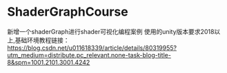 # ShaderGraphCourse
新增一个shaderGraph进行shader可视化编程案例
使用的unity版本要求2018以上,基础环境教程链接：https://blog.csdn.net/u011618339/article/details/80319955?utm_medium=distribute.pc_relevant.none-task-blog-title-8&spm=1001.2101.3001.4242
